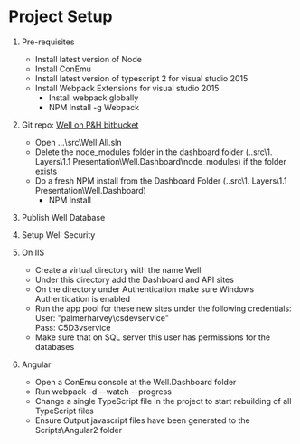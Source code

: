 # Project Setup

1. Pre-requisites
    * Install latest version of Node
    * Install ConEmu
    * Install latest version of typescript 2 for visual studio 2015
    * Install Webpack Extensions for visual studio 2015
        - Install webpack globally
        - NPM Install -g Webpack
    
2. Git repo: [Well on P&H bitbucket](http://ho-nt-vmdevtfs1:7990/scm/mig/well.git)
    * Open ...\src\Well.All.sln
    * Delete the node_modules folder in the dashboard folder (..src\1. Layers\1.1 Presentation\Well.Dashboard\node_modules) if the folder exists
    * Do a fresh NPM install from the Dashboard Folder (..src\1. Layers\1.1 Presentation\Well.Dashboard)
        - NPM Install

2. Publish Well Database

3. Setup Well Security

4. On IIS 
	* Create a virtual directory with the name Well
	* Under this directory add the Dashboard and API sites
	* On the directory under Authentication make sure Windows Authentication is enabled
	* Run the app pool for these new sites under the following credentials:  
           User: "palmerharvey\csdevservice"  
           Pass: C5D3vservice
	* Make sure that on SQL server this user has permissions for the databases

5. Angular
    * Open a ConEmu console at the Well.Dashboard folder
    * Run webpack -d --watch --progress
    * Change a single TypeScript file in the project to start rebuilding of all TypeScript files
    * Ensure Output javascript files have been generated to the Scripts\Angular2 folder
    